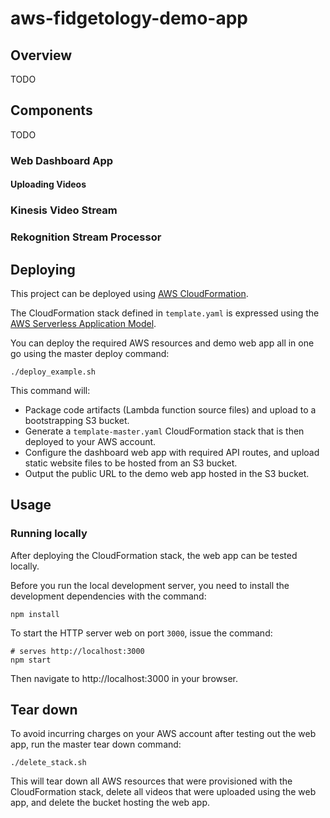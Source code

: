 # aws-fidgetology-demo-app

## Overview

TODO

## Components

TODO

### Web Dashboard App

#### Uploading Videos

### Kinesis Video Stream

### Rekognition Stream Processor

## Deploying

This project can be deployed using [AWS
CloudFormation](https://aws.amazon.com/cloudformation/).

The CloudFormation stack defined in `template.yaml` is expressed using the [AWS Serverless Application Model](https://github.com/awslabs/serverless-application-model).

You can deploy the required AWS resources and demo web app all in one go using the master deploy command:

```shell
./deploy_example.sh
```

This command will:
 * Package code artifacts (Lambda function source files) and upload to a bootstrapping S3 bucket.
 * Generate a `template-master.yaml` CloudFormation stack that is then deployed to your AWS account.
 * Configure the dashboard web app with required API routes, and upload static website files to be hosted from an S3 bucket.
 * Output the public URL to the demo web app hosted in the S3 bucket. 
 
## Usage

### Running locally

After deploying the CloudFormation stack, the web app can be tested locally.

Before you run the local development server, you need to install the
development dependencies with the command:
```shell
npm install
```
To start the HTTP server web on port `3000`, issue the command:
```shell
# serves http://localhost:3000
npm start
```

Then navigate to http://localhost:3000 in your browser.

## Tear down

To avoid incurring charges on your AWS account after testing out the web app, run the master tear down command:

```shell 
./delete_stack.sh
```

This will tear down all AWS resources that were provisioned with the CloudFormation stack, delete all videos that were uploaded using the web app, and delete the bucket hosting the web app.

